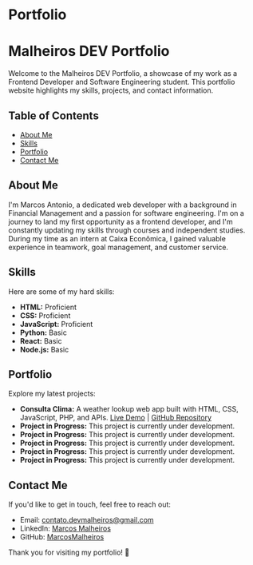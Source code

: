 # Portfolio

# Malheiros DEV Portfolio

Welcome to the Malheiros DEV Portfolio, a showcase of my work as a Frontend Developer and Software Engineering student. This portfolio website highlights my skills, projects, and contact information.

## Table of Contents
- [About Me](#about-me)
- [Skills](#skills)
- [Portfolio](#portfolio)
- [Contact Me](#contact-me)

## About Me

I'm Marcos Antonio, a dedicated web developer with a background in Financial Management and a passion for software engineering. I'm on a journey to land my first opportunity as a frontend developer, and I'm constantly updating my skills through courses and independent studies. During my time as an intern at Caixa Econômica, I gained valuable experience in teamwork, goal management, and customer service.

## Skills

Here are some of my hard skills:
- **HTML:** Proficient
- **CSS:** Proficient
- **JavaScript:** Proficient
- **Python:** Basic
- **React:** Basic
- **Node.js:** Basic

## Portfolio

Explore my latest projects:
- **Consulta Clima:** A weather lookup web app built with HTML, CSS, JavaScript, PHP, and APIs. [Live Demo](https://malheiros.dev/Clima) | [GitHub Repository](https://github.com/MarcosMalheiros/Clima)
- **Project in Progress:** This project is currently under development.
- **Project in Progress:** This project is currently under development.
- **Project in Progress:** This project is currently under development.
- **Project in Progress:** This project is currently under development.
- **Project in Progress:** This project is currently under development.

## Contact Me

If you'd like to get in touch, feel free to reach out:
- Email: [contato.devmalheiros@gmail.com](mailto:contato.devmalheiros@gmail.com)
- LinkedIn: [Marcos Malheiros](https://www.linkedin.com/in/marcosmalheiros/)
- GitHub: [MarcosMalheiros](https://github.com/MarcosMalheiros)

Thank you for visiting my portfolio! 🚀
